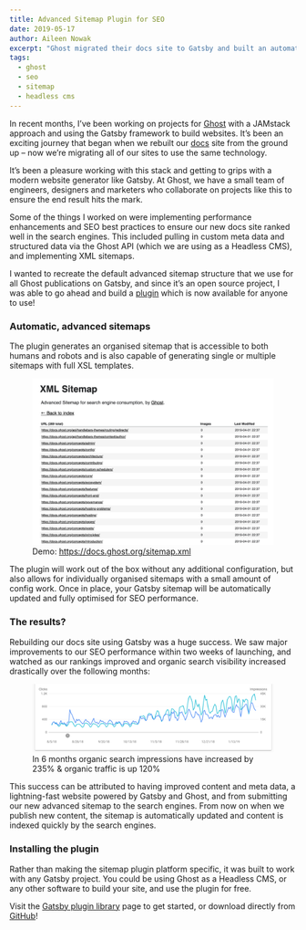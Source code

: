 ```yaml
---
title: Advanced Sitemap Plugin for SEO
date: 2019-05-17
author: Aileen Nowak
excerpt: "Ghost migrated their docs site to Gatsby and built an automatic XML sitemap plugin which is now open source and available for anyone to use!"
tags:
  - ghost
  - seo
  - sitemap
  - headless cms
---
```


In recent months, I’ve been working on projects for [Ghost](https://ghost.org/) with a JAMstack approach and using the Gatsby framework to build websites. It’s been an exciting journey that began when we rebuilt our [docs](https://docs.ghost.org/) site from the ground up – now we’re migrating all of our sites to use the same technology.

It’s been a pleasure working with this stack and getting to grips with a modern website generator like Gatsby. At Ghost, we have a small team of engineers, designers and marketers who collaborate on projects like this to ensure the end result hits the mark.

Some of the things I worked on were implementing performance enhancements and SEO best practices to ensure our new docs site ranked well in the search engines. This included pulling in custom meta data and structured data via the Ghost API (which we are using as a Headless CMS), and implementing XML sitemaps.

I wanted to recreate the default advanced sitemap structure that we use for all Ghost publications on Gatsby, and since it’s an open source project, I was able to go ahead and build a [plugin](/packages/gatsby-plugin-advanced-sitemap/?=sitemap) which is now available for anyone to use!

### Automatic, advanced sitemaps

The plugin generates an organised sitemap that is accessible to both humans and robots and is also capable of generating single or multiple sitemaps with full XSL templates.

<figure>
  <img alt="Advanced sitemaps" src="./images/advanced_sitemaps.png" />
  <figcaption>
    Demo: <a href="https://docs.ghost.org/sitemap.xml">https://docs.ghost.org/sitemap.xml</a>
  </figcaption>
</figure>

The plugin will work out of the box without any additional configuration, but also allows for individually organised sitemaps with a small amount of config work. Once in place, your Gatsby sitemap will be automatically updated and fully optimised for SEO performance.

### The results?

Rebuilding our docs site using Gatsby was a huge success. We saw major improvements to our SEO performance within two weeks of launching, and watched as our rankings improved and organic search visibility increased drastically over the following months:

<figure>
  <img alt="SEO performance" src="./images/seo_results.png" />
  <figcaption>
    In 6 months organic search impressions have increased by 235% & organic traffic is up 120%
  </figcaption>
</figure>

This success can be attributed to having improved content and meta data, a lightning-fast website powered by Gatsby and Ghost, and from submitting our new advanced sitemap to the search engines. From now on when we publish new content, the sitemap is automatically updated and content is indexed quickly by the search engines.

### Installing the plugin

Rather than making the sitemap plugin platform specific, it was built to work with any Gatsby project. You could be using Ghost as a Headless CMS, or any other software to build your site, and use the plugin for free.

<pullquote>
  Visit the <a href="/packages/gatsby-plugin-advanced-sitemap/?=sitemap">Gatsby plugin library</a> page to get started, or download directly from <a href="https://github.com/tryghost/gatsby-plugin-advanced-sitemap">GitHub</a>!
</pullquote>

